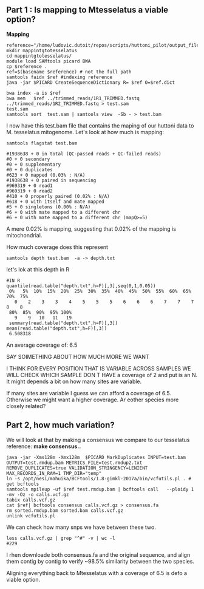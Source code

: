 

## Part 1 : Is mapping to Mtesselatus a viable option?


**Mapping**

```
reference="/home/ludovic.dutoit/repos/scripts/huttoni_pilot/output_files/consensusMtesselatusNOEDGESCOMBINED.fa"
mkdir mappintgtotesselatus
cd mappintgtotesselatus/
module load SAMtools picard BWA
cp $reference .
ref=$(basename $reference) # not the full path
samtools faidx $ref #indexing reference
java -jar $PICARD CreateSequenceDictionary R= $ref O=$ref.dict

bwa index -a is $ref  
bwa mem   $ref ../trimmed_reads/1R1_TRIMMED.fastq  ../trimmed_reads/1R2_TRIMMED.fastq > test.sam
test.sam
samtools sort  test.sam | samtools view  -Sb - > test.bam 
```
I now have this test.bam file that contains the maping of our huttoni data to M. tesselatus mitogenome. Let's look at how much is mapping:

```
samtools flagstat test.bam 

#1938638 + 0 in total (QC-passed reads + QC-failed reads)
#0 + 0 secondary
#0 + 0 supplementary
#0 + 0 duplicates
#623 + 0 mapped (0.03% : N/A)
#1938638 + 0 paired in sequencing
#969319 + 0 read1
#969319 + 0 read2
#410 + 0 properly paired (0.02% : N/A)
#618 + 0 with itself and mate mapped
#5 + 0 singletons (0.00% : N/A)
#6 + 0 with mate mapped to a different chr
#6 + 0 with mate mapped to a different chr (mapQ>=5)
```

A mere 0.02% is mapping, suggesting that 0.02% of the mapping is mitochondrial.

How much coverage does this represent

```
samtools depth test.bam  -a -> depth.txt
```

let's lok at this depth in R

```
#IN R
quantile(read.table("depth.txt",h=F)[,3],seq(0,1,0.05))
 0%   5%  10%  15%  20%  25%  30%  35%  40%  45%  50%  55%  60%  65%  70%  75%
   0    2    3    3    4    5    5    5    6    6    6    7    7    7    8    8
 80%  85%  90%  95% 100%
   9    9   10   11   19
 summary(read.table("depth.txt",h=F)[,3])
mean(read.table("depth.txt",h=F)[,3])
 6.508318
```

An average coverage of: 6.5

SAY SOIMETHING ABOUT HOW MUCH MORE WE WANT

I THINK FOR EVERY POSITION THAT IS VARIABLE ACROSS SAMPLES WE WILL CHECK WHICH SAMPLE DON T HAVE a coverage of 2 and put is an N. It might depends a bit on how many sites are variable. 

If many sites are variable I guess we can afford a coverage of 6.5. Otherwise we might want a higher coverage. Ar eother species more closely related?


## Part 2, how much variation?


We will look at that by making a consensus we compare to our tesselatus reference:
**make consensus..**


``` 
java -jar -Xms128m -Xmx128m  $PICARD MarkDuplicates INPUT=test.bam OUTPUT=test.rmdup.bam METRICS_FILE=test.rmdup2.txt REMOVE_DUPLICATES=true VALIDATION_STRINGENCY=LENIENT MAX_RECORDS_IN_RAM=1 TMP_DIR="temp"
ln -s /opt/nesi/mahuika/BCFtools/1.8-gimkl-2017a/bin/vcfutils.pl . # get bcftools
samtools mpileup -uf $ref test.rmdup.bam | bcftools call   --ploidy 1  -mv -Oz -o calls.vcf.gz
tabix calls.vcf.gz
cat $ref| bcftools consensus calls.vcf.gz > consensus.fa
rm sorted.rmdup.bam sorted.bam calls.vcf.gz
unlink vcfutils.pl
```

We can check how many snps we have between these two.

```
less calls.vcf.gz | grep "^#" -v | wc -l
#229
```
I rhen downloade both consensus.fa and the original sequence, and align them contig by contig to verify ~98.5% similarity between the two species.


Aligning everything back to Mtesselatus with a coverage of 6.5 is defo a viable option.

